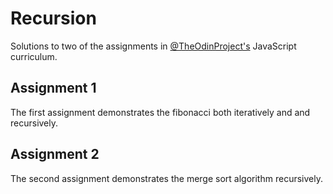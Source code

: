 # Recursion

Solutions to two of the assignments in [@TheOdinProject's](https://github.com/TheOdinProject) JavaScript curriculum. 

## Assignment 1

The first assignment demonstrates the fibonacci both iteratively and and recursively.

## Assignment 2 

The second assignment demonstrates the merge sort algorithm recursively.
